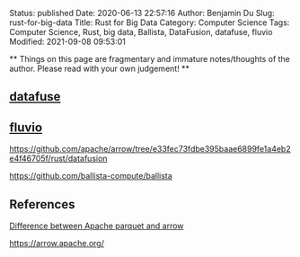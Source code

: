 Status: published
Date: 2020-06-13 22:57:16
Author: Benjamin Du
Slug: rust-for-big-data
Title: Rust for Big Data
Category: Computer Science
Tags: Computer Science, Rust, big data, Ballista, DataFusion, datafuse, fluvio
Modified: 2021-09-08 09:53:01

**
Things on this page are fragmentary and immature notes/thoughts of the author.
Please read with your own judgement!
**

## [datafuse](https://github.com/datafuselabs/datafuse)

## [fluvio](https://github.com/infinyon/fluvio)

https://github.com/apache/arrow/tree/e33fec73fdbe395baae6899fe1a4eb2e4f46705f/rust/datafusion

https://github.com/ballista-compute/ballista

## References

[Difference between Apache parquet and arrow](https://stackoverflow.com/questions/56472727/difference-between-apache-parquet-and-arrow)

https://arrow.apache.org/
